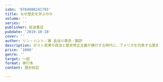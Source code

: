 ```yaml
---
isbn: '9784000241793'
title: なぜ歴史を学ぶのか
volume: ''
series: ''
publisher: 岩波書店
pubdate: '2019-10-18'
cover: ''
author: リン・ハント／著 長谷川貴彦／翻訳
description: ポスト真実の政治と歴史修正主義が横行する時代に，アメリカを代表する歴史家が贈る歴史入門．
price: '1600'
genre: ''
target: 一般
format: 単行本
content: 歴史総記

---
```

